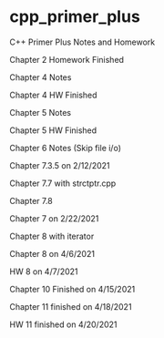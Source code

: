 # cpp_primer_plus
C++ Primer Plus Notes and Homework

Chapter 2 Homework Finished

Chapter 4 Notes

Chapter 4 HW Finished

Chapter 5 Notes

Chapter 5 HW Finished

Chapter 6 Notes (Skip file i/o)

Chapter 7.3.5 on 2/12/2021

Chapter 7.7 with strctptr.cpp

Chapter 7.8

Chapter 7 on 2/22/2021

Chapter 8 with iterator

Chapter 8 on 4/6/2021

HW 8 on 4/7/2021

Chapter 10 Finished on 4/15/2021

Chapter 11 finished on 4/18/2021

HW 11 finished on 4/20/2021


